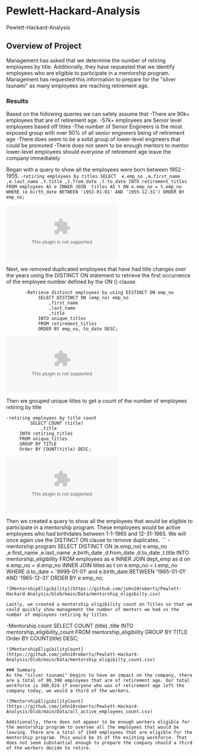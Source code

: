 # Pewlett-Hackard-Analysis
 Pewlett-Hackard-Analysis

 ## Overview of Project
Management has asked that we determine the number of retiring employees by title. Additionally, they have requested that we identify employees who are eligible to participate in a mentorship program. Management has requested this information to prepare for the "silver tsunami" as many employees are reaching retirement age. 

### Results
Based on the following queries we can safely assume that 
-There are 90k+ employees that are of retirement age.
-57k+ employees are Senior level employees based off titles
-The number of Senior Engineers is the most exposed group with over 90% of all senior engineers being of retirement age
-There does seem to be a solid group of lower-level engineers that could be promoted
-There does not seem to be enough mentors to mentor lower-level employees should everyone of retirement age leave the company immediately

Began with a query to show all the employees were born between 1952 - 1955. 
    ```
    -retiring employees by titles
        SELECT  e.emp_no
            ,e.first_name
            ,e.last_name
            ,t.title
            ,t.from_date
            ,t.to_date
        INTO retirement_titles      
        FROM employees AS e INNER JOIN 
        titles AS t ON e.emp_no = t.emp_no
        WHERE (e.birth_date BETWEEN '1952-01-01' AND '1955-12-31')
        ORDER BY emp_no;
    ```
    
![RetiringEmployeesByTitle](https://github.com/john10roberts/Pewlett-Hackard-Analysis/blob/main/Data/retirement_titles.csv)

Next, we removed duplicated employees that have had title changes over the years using the DISTINCT ON statement to retrieve the first occurrence of the employee number defined by the ON () clause.
```
       -Retrieve distinct employees by using DISTINCT ON emp_no
            SELECT DISTINCT ON (emp_no) emp_no
                ,first_name
                ,last_name
                ,title
            INTO unique_titles
            FROM retirement_titles
            ORDER BY emp_no, to_date DESC;
```
![RetiringEmployeesUniqueTitles](https://github.com/john10roberts/Pewlett-Hackard-Analysis/blob/main/Data/unique_titles.csv)

Then we grouped unique titles to get a count of the number of employees retiring by title
   ```
   -retiring employees by title count
            SELECT COUNT (title)
                ,title
        INTO retiring_titles
        FROM unique_titles
        GROUP BY TITLE
        Order BY COUNT(title) DESC;
```
![RetiringEmployeesCountByTitle](https://github.com/john10roberts/Pewlett-Hackard-Analysis/blob/main/Data/retiring_titles.csv)

Then we created a query to show all the employees that would be eligible to participate in a mentorship program. These employees would be active employees who had birthdates between 1-1-1965 and 12-31-1965. We will once again use the DISTINCT ON clause to remove duplicates. 
    ```
    -mentorship program
        SELECT DISTINCT ON (e.emp_no) e.emp_no
            ,e.first_name
            ,e.last_name
            ,e.birth_date
            ,d.from_date
            ,d.to_date
            ,t.title
        INTO mentorship_eligibility
        FROM employees as e INNER JOIN
        dept_emp as d on e.emp_no = d.emp_no INNER JOIN
        titles as t on e.emp_no = t.emp_no
        WHERE d.to_date = '9999-01-01' and e.birth_date BETWEEN '1965-01-01' AND '1965-12-31'
        ORDER BY e.emp_no;
```
![MentorshipEligibility](https://github.com/john10roberts/Pewlett-Hackard-Analysis/blob/main/Data/mentorship_eligibilty.csv)

Lastly, we created a mentorship eligibility count on Titles so that we could quickly show management the number of mentors we had vs the number of employees retiring by titles
   ```
   -Mentorship count
        SELECT COUNT (title)
            ,title
        INTO mentorship_eligibility_count
        FROM mentorship_eligibility
        GROUP BY TITLE
        Order BY COUNT(title) DESC;
```
![MentorshipEligibilityCount](https://github.com/john10roberts/Pewlett-Hackard-Analysis/blob/main/Data/mentorship_eligibilty_count.csv)

### Summary
As the "silver tsunami" begins to have an impact on the company, there are a total of 90,398 employees that are of retirement age. Our total workforce is 300,024 if everyone who was of retirement age left the company today, we would a third of the workers. 

![MentorshipEligibilityCount](https://github.com/john10roberts/Pewlett-Hackard-Analysis/blob/main/Data/all_active_employees_count.csv)

Additionally, there does not appear to be enough workers eligible for the mentorship program to oversee all the employees that would be leaving. There are a total of 1549 employees that are eligible for the mentorship program. This would be 1% of the existing workforce. That does not seem substantial enough to prepare the company should a third of the workers decide to retire. 


